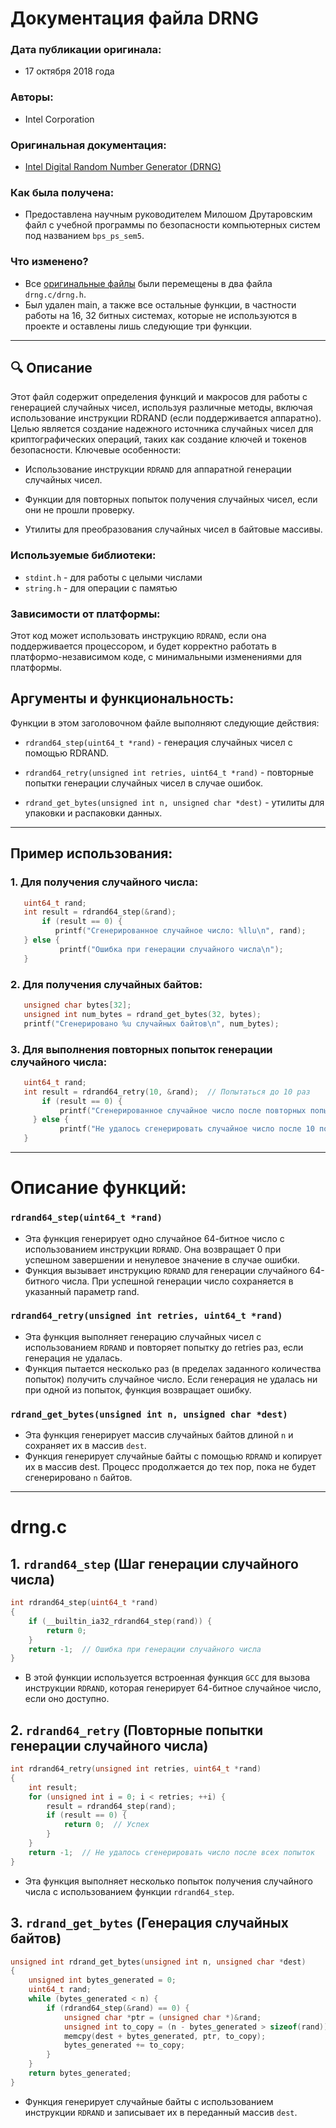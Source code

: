 # Документация файла DRNG


### Дата публикации оригинала: 
- 17 октября 2018 года
### Авторы:
- Intel Corporation
### Оригинальная документация: 
- [Intel Digital Random Number Generator (DRNG)](https://www.intel.com/content/dam/develop/external/us/en/documents/drng-software-implementation-guide-2-1-185467.pd)
### Как была получена: 
- Предоставлена научным руководителем Милошом Друтаровским файл
с учебной программы по безопасности компьютерных систем под названием
`bps_ps_sem5`.

### Что изменено?

- Все [оригинальные файлы](https://github.com/WilhelmWin/ECC-code/tree/master/2.0/Source/Drng)
были перемещены в два файла `drng.c/drng.h`.
- Был удален main, а также все остальные функции, в частности работы
на 16, 32 битных системах, которые не используются в проекте и
оставлены лишь следующие три функции.
---
## 🔍 Описание

Этот файл содержит определения функций и макросов для работы с 
генерацией случайных чисел, используя различные методы, включая 
использование инструкции RDRAND (если поддерживается аппаратно). 
Целью является создание надежного источника случайных чисел для 
криптографических операций, таких как создание ключей и токенов 
безопасности.
Ключевые особенности:

- Использование инструкции `RDRAND` для аппаратной генерации 
случайных чисел.

- Функции для повторных попыток получения случайных чисел, если 
они не прошли проверку.

- Утилиты для преобразования случайных чисел в байтовые массивы.



### Используемые библиотеки:

- `stdint.h` - для работы с целыми числами
- `string.h` - для операции с памятью

### Зависимости от платформы:

Этот код может использовать инструкцию `RDRAND`, если она 
поддерживается процессором, и будет корректно работать в 
платформо-независимом коде, с минимальными изменениями для 
платформы.

## Аргументы и функциональность:

Функции в этом заголовочном файле выполняют следующие действия:
- `rdrand64_step(uint64_t *rand)` - генерация случайных чисел 
с помощью RDRAND.

- `rdrand64_retry(unsigned int retries, uint64_t *rand)` - 
повторные попытки генерации случайных чисел в случае ошибок.

- `rdrand_get_bytes(unsigned int n, unsigned char *dest)` - 
утилиты для упаковки и распаковки данных.

---
## Пример использования:
### 1. Для получения случайного числа:
```c
   uint64_t rand;
   int result = rdrand64_step(&rand);
       if (result == 0) {
          printf("Сгенерированное случайное число: %llu\n", rand);
   } else {
           printf("Ошибка при генерации случайного числа\n");
   }
```

### 2. Для получения случайных байтов:
```c
   unsigned char bytes[32];
   unsigned int num_bytes = rdrand_get_bytes(32, bytes);
   printf("Сгенерировано %u случайных байтов\n", num_bytes);
```

### 3. Для выполнения повторных попыток генерации случайного числа:
```c
   uint64_t rand;
   int result = rdrand64_retry(10, &rand);  // Попытаться до 10 раз
       if (result == 0) {
           printf("Сгенерированное случайное число после повторных попыток: %llu\n", rand);
     } else {
           printf("Не удалось сгенерировать случайное число после 10 попыток\n");
   }
```
---
# Описание функций:
### `rdrand64_step(uint64_t *rand)`

- Эта функция генерирует одно случайное 64-битное число с использованием инструкции 
`RDRAND`. Она возвращает 0 при успешном завершении и ненулевое значение в случае ошибки.
- Функция вызывает инструкцию `RDRAND` для генерации случайного 64-битного числа.
При успешной генерации число сохраняется в указанный параметр rand.

### `rdrand64_retry(unsigned int retries, uint64_t *rand)`

- Эта функция выполняет генерацию случайных чисел с 
использованием `RDRAND` и повторяет попытку до retries 
раз, если генерация не удалась.
- Функция пытается несколько раз (в пределах заданного количества попыток) 
получить случайное число. Если генерация не удалась ни при одной из попыток,
функция возвращает ошибку.

### `rdrand_get_bytes(unsigned int n, unsigned char *dest)`

- Эта функция генерирует массив случайных байтов длиной 
`n` и сохраняет их в массив `dest`.
- Функция генерирует случайные байты с помощью `RDRAND`
и копирует их в массив dest. Процесс продолжается до тех 
пор, пока не будет сгенерировано `n` байтов.
---
# drng.c

## 1. `rdrand64_step` (Шаг генерации случайного числа)
```c
int rdrand64_step(uint64_t *rand)
{
    if (__builtin_ia32_rdrand64_step(rand)) {
        return 0;
    }
    return -1;  // Ошибка при генерации случайного числа
}
```
- В этой функции используется встроенная функция `GCC`
для вызова инструкции `RDRAND`, которая генерирует 64-битное 
случайное число, если оно доступно.

## 2. `rdrand64_retry` (Повторные попытки генерации случайного числа)
```c
int rdrand64_retry(unsigned int retries, uint64_t *rand)
{
    int result;
    for (unsigned int i = 0; i < retries; ++i) {
        result = rdrand64_step(rand);
        if (result == 0) {
            return 0;  // Успех
        }
    }
    return -1;  // Не удалось сгенерировать число после всех попыток
}
```
- Эта функция выполняет несколько попыток получения 
случайного числа с использованием функции `rdrand64_step`.

## 3. `rdrand_get_bytes` (Генерация случайных байтов)
```c
unsigned int rdrand_get_bytes(unsigned int n, unsigned char *dest)
{
    unsigned int bytes_generated = 0;
    uint64_t rand;
    while (bytes_generated < n) {
        if (rdrand64_step(&rand) == 0) {
            unsigned char *ptr = (unsigned char *)&rand;
            unsigned int to_copy = (n - bytes_generated > sizeof(rand)) ? sizeof(rand) : (n - bytes_generated);
            memcpy(dest + bytes_generated, ptr, to_copy);
            bytes_generated += to_copy;
        }
    }
    return bytes_generated;
}
```
- Функция генерирует случайные байты с использованием инструкции 
`RDRAND` и записывает их в переданный массив `dest`.
